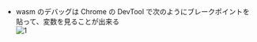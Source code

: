 - wasm のデバッグは Chrome の DevTool で次のようにブレークポイントを貼って、変数を見ることが出来る  
  ![1](https://user-images.githubusercontent.com/49807271/229339854-30ca4bdc-d73f-4a38-a66e-3c36cb8a3142.png)
